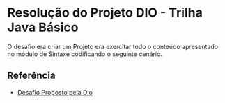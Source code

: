 # Resolução do Projeto DIO - Trilha Java Básico

O desafio era criar um Projeto era exercitar todo o conteúdo apresentado no módulo de Sintaxe codificando o seguinte cenário.

## Referência

 - [Desafio Proposto pela Dio](https://github.com/digitalinnovationone/trilha-java-basico/tree/main/desafios/sintaxe)
